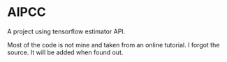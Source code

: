 # AIPCC

A project using tensorflow estimator API.

Most of the code is not mine and taken from an online tutorial. I forgot the source. It will be added when found out. 
